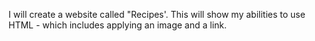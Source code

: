 I will create a website called "Recipes'. This will show my abilities to use HTML - which includes applying an image and a link. 
